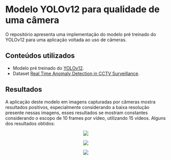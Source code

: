 # Modelo YOLOv12 para qualidade de uma câmera
O repositório apresenta uma implementação do modelo pré treinado do YOLOv12 para uma aplicação voltada ao uso de câmeras.

## Conteúdos utilizados
- Modelo pré treinado do [YOLOv12](https://docs.ultralytics.com/pt/models/yolo12/).
- Dataset [Real Time Anomaly Detection in CCTV Surveillance](https://www.kaggle.com/datasets/webadvisor/real-time-anomaly-detection-in-cctv-surveillance).

## Resultados
A aplicação deste modelo em imagens capturadas por câmeras mostra resultados positivos, especialmente considerando a baixa resolução presente nessas imagens, esses resultados se mostram constantes considerando o escopo de 10 frames por vídeo, utilizando 15 vídeos.
Alguns dos resultados obtidos:
<p align="center">
  <img src="https://github.com/user-attachments/assets/9b4cb02c-5778-482c-a15d-77bdc83668f5"/>
</p>
<p align="center">
  <img src="https://github.com/user-attachments/assets/cc249e49-5270-452a-a9ea-3246709430ea"/>
</p>
<p align="center">
  <img src="https://github.com/user-attachments/assets/7548c291-0097-4e01-b501-66b8ffc267c4"/>
</p>